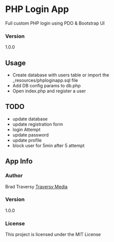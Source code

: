# PHP Login App

Full custom PHP login using PDO & Bootstrap UI

### Version
1.0.0

## Usage

- Create database with users table or import the _resources/phploginapp.sql file
- Add DB config params to db.php
- Open index.php and register a user

## TODO
- update database 
- update registration form 
- login Attempt 
- update password
- update profile
- block user for 5min after 5 attempt

## App Info

### Author

Brad Traversy
[Traversy Media](http://www.traversymedia.com)

### Version

1.0.0


### License

This project is licensed under the MIT License
